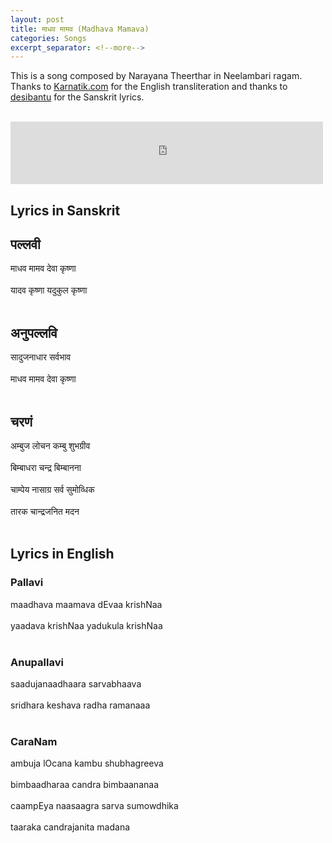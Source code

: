 ```yaml
---
layout: post
title: माधव मामव (Madhava Mamava)
categories: Songs
excerpt_separator: <!--more-->
---
```

<!--more-->

This is a song composed by Narayana Theerthar in Neelambari ragam. Thanks to <a href="https://karnatik.com/c1829.shtml" target="blank">Karnatik.com</a> for the English transliteration and thanks to <a href="https://pedia.desibantu.com/madhava-mamava/" target="blank">desibantu</a> for the Sanskrit lyrics. <br><br> 

<iframe 
  frameborder="0" 
  width="500"     
  height="100"
  src="https://drive.google.com/file/d/1Jx3cBkE8wJ-i7qJI7Gg562UTUED8YwgQ/preview?usp=sharing">    
</iframe>

<br>


## Lyrics in Sanskrit

<p style="font-size: 120%;">



<h2> पल्लवी </h2>

माधव मामव देवा कृष्णा<br><br>
यादव कृष्णा यदुकुल कृष्णा<br><br>


<h2> अनुपल्लवि </h2>

सादुजनाधार सर्वभाव<br><br>
माधव मामव देवा कृष्णा<br><br>


<h2> चरणं </h2>

अम्बुज लोचन कम्बु शुभग्रीव <br><br>
बिम्बाधरा चन्द्र बिम्बानना <br><br>
चाम्पेय नासाग्र सर्व सुमोव्धिक <br><br>
तारक चान्द्रजनित मदन<br><br> 
</p>

## Lyrics in English

### Pallavi

maadhava maamava dEvaa krishNaa <br><br> 
yaadava krishNaa yadukula krishNaa<br><br> 


### Anupallavi

saadujanaadhaara sarvabhaava<br><br> 
sridhara keshava radha ramanaaa<br><br> 


### CaraNam

ambuja lOcana kambu shubhagreeva<br><br> 
bimbaadharaa candra bimbaananaa<br><br> 
caampEya naasaagra sarva sumowdhika<br><br> 
taaraka candrajanita madana<br><br> 
